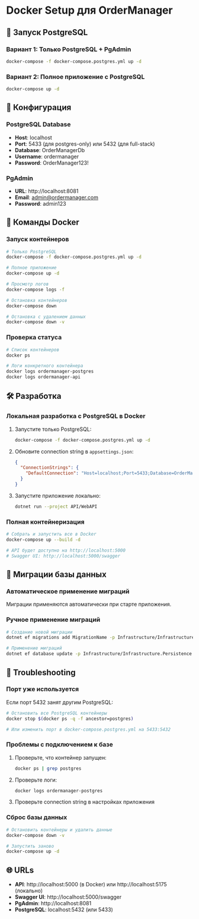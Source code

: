 # Docker Setup для OrderManager

## 🐳 Запуск PostgreSQL

### Вариант 1: Только PostgreSQL + PgAdmin
```bash
docker-compose -f docker-compose.postgres.yml up -d
```

### Вариант 2: Полное приложение с PostgreSQL
```bash
docker-compose up -d
```

## 🔧 Конфигурация

### PostgreSQL Database
- **Host**: localhost
- **Port**: 5433 (для postgres-only) или 5432 (для full-stack)
- **Database**: OrderManagerDb
- **Username**: ordermanager
- **Password**: OrderManager123!

### PgAdmin
- **URL**: http://localhost:8081
- **Email**: admin@ordermanager.com
- **Password**: admin123

## 🚀 Команды Docker

### Запуск контейнеров
```bash
# Только PostgreSQL
docker-compose -f docker-compose.postgres.yml up -d

# Полное приложение
docker-compose up -d

# Просмотр логов
docker-compose logs -f

# Остановка контейнеров
docker-compose down

# Остановка с удалением данных
docker-compose down -v
```

### Проверка статуса
```bash
# Список контейнеров
docker ps

# Логи конкретного контейнера
docker logs ordermanager-postgres
docker logs ordermanager-api
```

## 🛠 Разработка

### Локальная разработка с PostgreSQL в Docker
1. Запустите только PostgreSQL:
   ```bash
   docker-compose -f docker-compose.postgres.yml up -d
   ```

2. Обновите connection string в `appsettings.json`:
   ```json
   {
     "ConnectionStrings": {
       "DefaultConnection": "Host=localhost;Port=5433;Database=OrderManagerDb;Username=ordermanager;Password=OrderManager123!"
     }
   }
   ```

3. Запустите приложение локально:
   ```bash
   dotnet run --project API/WebAPI
   ```

### Полная контейнеризация
```bash
# Собрать и запустить все в Docker
docker-compose up --build -d

# API будет доступно на http://localhost:5000
# Swagger UI: http://localhost:5000/swagger
```

## 🔄 Миграции базы данных

### Автоматическое применение миграций
Миграции применяются автоматически при старте приложения.

### Ручное применение миграций
```bash
# Создание новой миграции
dotnet ef migrations add MigrationName -p Infrastructure/Infrastructure.Persistence -s API/WebAPI

# Применение миграций
dotnet ef database update -p Infrastructure/Infrastructure.Persistence -s API/WebAPI
```

## 📝 Troubleshooting

### Порт уже используется
Если порт 5432 занят другим PostgreSQL:
```bash
# Остановить все PostgreSQL контейнеры
docker stop $(docker ps -q -f ancestor=postgres)

# Или изменить порт в docker-compose.postgres.yml на 5433:5432
```

### Проблемы с подключением к базе
1. Проверьте, что контейнер запущен:
   ```bash
   docker ps | grep postgres
   ```

2. Проверьте логи:
   ```bash
   docker logs ordermanager-postgres
   ```

3. Проверьте connection string в настройках приложения

### Сброс базы данных
```bash
# Остановить контейнеры и удалить данные
docker-compose down -v

# Запустить заново
docker-compose up -d
```

## 🌐 URLs

- **API**: http://localhost:5000 (в Docker) или http://localhost:5175 (локально)
- **Swagger UI**: http://localhost:5000/swagger
- **PgAdmin**: http://localhost:8081
- **PostgreSQL**: localhost:5432 (или 5433)